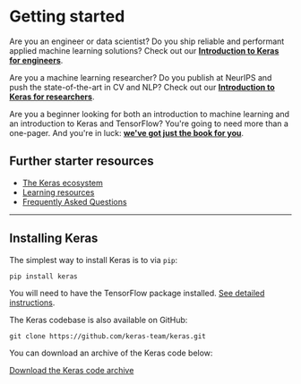 # Getting started

Are you an engineer or data scientist? Do you ship reliable and performant applied machine learning solutions?
Check out our **[Introduction to Keras for engineers](/getting_started/intro_to_keras_for_engineers)**.

Are you a machine learning researcher? Do you publish at NeurIPS and push the state-of-the-art in CV and NLP?
Check out our **[Introduction to Keras for researchers](/getting_started/intro_to_keras_for_researchers)**.

Are you a beginner looking for both an introduction to machine learning and an introduction to Keras and TensorFlow?
You're going to need more than a one-pager. And you're in luck:
**[we've got just the book for you](https://www.manning.com/books/deep-learning-with-python-second-edition?a_aid=keras&a_bid=76564dff)**.


## Further starter resources

- [The Keras ecosystem](/getting_started/ecosystem)
- [Learning resources](/getting_started/learning_resources)
- [Frequently Asked Questions](/getting_started/faq)

---


## Installing Keras

The simplest way to install Keras is to via `pip`:

```
pip install keras
```

You will need to have the TensorFlow package installed. [See detailed instructions](https://www.tensorflow.org/install).


The Keras codebase is also available on GitHub:

```
git clone https://github.com/keras-team/keras.git
```

You can download an archive of the Keras code below:

<div class="col-md px-1">
    <a href='https://github.com/keras-team/keras/archive/refs/heads/master.zip' class="btn btn-med btn-secondary">Download the Keras code archive</a>
</div>
